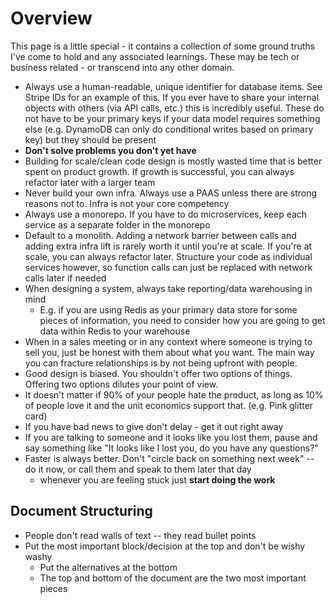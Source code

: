 # Overview

This page is a little special - it contains a collection of some ground truths I've come to hold and any associated learnings.
These may be tech or business related - or transcend into any other domain.

- Always use a human-readable, unique identifier for database items. See Stripe IDs for an example of this. If you ever
have to share your internal objects with others (via API calls, etc.) this is incredibly useful. These do not have to be
your primary keys if your data model requires something else (e.g. DynamoDB can only do conditional writes based on primary key)
but they should be present
- **Don't solve problems you don't yet have**
- Building for scale/clean code design is mostly wasted time that is better spent on product growth. If growth is 
successful, you can always refactor later with a larger team
- Never build your own infra. Always use a PAAS unless there are strong reasons not to. Infra is not your core competency 
- Always use a monorepo. If you have to do microservices, keep each service as a separate folder in the monorepo
- Default to a monolith. Adding a network barrier between calls and adding extra infra lift is rarely worth it until
you're at scale. If you're at scale, you can always refactor later. Structure your code as individual services however,
so function calls can just be replaced with network calls later if needed
- When designing a system, always take reporting/data warehousing in mind
    - E.g. if you are using Redis as your primary data store for some pieces of information, you need to consider how you 
    are going to get data within Redis to your warehouse
- When in a sales meeting or in any context where someone is trying to sell you, just be honest with them about what you want.
The main way you can fracture relationships is by not being upfront with people.
- Good design is biased. You shouldn't offer two options of things. Offering two options dilutes your point of view.
- It doesn't matter if 90% of your people hate the product, as long as 10% of people love it and the unit economics support that.
(e.g. Pink glitter card)
- If you have bad news to give don't delay - get it out right away
- If you are talking to someone and it looks like you lost them, pause and say something like "It looks like I lost you, do you have any questions?"
- Faster is always better. Don't "circle back on something next week" -- do it now, or call them and speak to them later that day
  - whenever you are feeling stuck just **start doing the work**

## Document Structuring

- People don't read walls of text -- they read bullet points
- Put the most important block/decision at the top and don't be wishy washy
    - Put the alternatives at the bottom
    - The top and bottom of the document are the two most important pieces